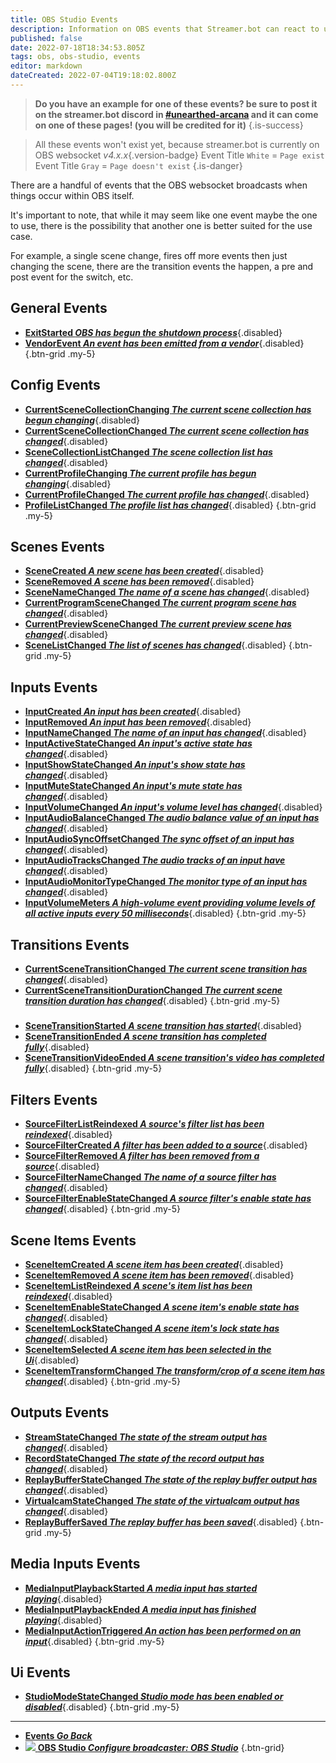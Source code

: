 ```yaml
---
title: OBS Studio Events
description: Information on OBS events that Streamer.bot can react to using actions.
published: false
date: 2022-07-18T18:34:53.805Z
tags: obs, obs-studio, events
editor: markdown
dateCreated: 2022-07-04T19:18:02.800Z
---
```


> **Do you have an example for one of these events? be sure to post it on the streamer.bot discord in [#unearthed-arcana](https://discord.gg/RCcH54hWck) and it can come on one of these pages! (you will be credited for it)**
{.is-success}


> All these events won't exist yet, because streamer.bot is currently on OBS websocket *v4.x.x*{.version-badge} 
> Event Title `White` = `Page exist`
> Event Title `Gray` = `Page doesn't exist`
{.is-danger}

There are a handful of events that the OBS websocket broadcasts when things occur within OBS itself.

It's important to note, that while it may seem like one event maybe the one to use, there is the possibility that another one is better suited for the use case.

For example, a single scene change, fires off more events then just changing the scene, there are the transition events the happen, a pre and post event for the switch, etc.

## General Events
* [**ExitStarted *OBS has begun the shutdown process***](){.disabled}
* [**VendorEvent *An event has been emitted from a vendor***](){.disabled}
{.btn-grid .my-5}

## Config Events
* [**CurrentSceneCollectionChanging *The current scene collection has begun changing***](){.disabled}
* [**CurrentSceneCollectionChanged *The current scene collection has changed***](){.disabled}
* [**SceneCollectionListChanged *The scene collection list has changed***](){.disabled}
* [**CurrentProfileChanging *The current profile has begun changing***](){.disabled}
* [**CurrentProfileChanged *The current profile has changed***](){.disabled}
* [**ProfileListChanged *The profile list has changed***](){.disabled}
{.btn-grid .my-5}

## Scenes Events
* [**SceneCreated *A new scene has been created***](){.disabled}
* [**SceneRemoved *A scene has been removed***](){.disabled}
* [**SceneNameChanged *The name of a scene has changed***](){.disabled}
* [**CurrentProgramSceneChanged *The current program scene has changed***](){.disabled}
* [**CurrentPreviewSceneChanged *The current preview scene has changed***](){.disabled}
* [**SceneListChanged *The list of scenes has changed***](){.disabled}
{.btn-grid .my-5}

## Inputs Events
* [**InputCreated *An input has been created***](){.disabled}
* [**InputRemoved *An input has been removed***](){.disabled}
* [**InputNameChanged *The name of an input has changed***](){.disabled}
* [**InputActiveStateChanged *An input's active state has changed***](){.disabled}
* [**InputShowStateChanged *An input's show state has changed***](){.disabled}
* [**InputMuteStateChanged *An input's mute state has changed***](){.disabled}
* [**InputVolumeChanged *An input's volume level has changed***](){.disabled}
* [**InputAudioBalanceChanged *The audio balance value of an input has changed***](){.disabled}
* [**InputAudioSyncOffsetChanged *The sync offset of an input has changed***](){.disabled}
* [**InputAudioTracksChanged *The audio tracks of an input have changed***](){.disabled}
* [**InputAudioMonitorTypeChanged *The monitor type of an input has changed***](){.disabled}
* [**InputVolumeMeters *A high-volume event providing volume levels of all active inputs every 50 milliseconds***](){.disabled}
{.btn-grid .my-5}

## Transitions Events
* [**CurrentSceneTransitionChanged *The current scene transition has changed***](){.disabled}
* [**CurrentSceneTransitionDurationChanged *The current scene transition duration has changed***](){.disabled}
{.btn-grid .my-5}
#####
* [**SceneTransitionStarted *A scene transition has started***](){.disabled}
* [**SceneTransitionEnded *A scene transition has completed fully***](){.disabled}
* [**SceneTransitionVideoEnded *A scene transition's video has completed fully***](){.disabled}
{.btn-grid .my-5}

## Filters Events
* [**SourceFilterListReindexed *A source's filter list has been reindexed***](){.disabled}
* [**SourceFilterCreated *A filter has been added to a source***](){.disabled}
* [**SourceFilterRemoved *A filter has been removed from a source***](){.disabled}
* [**SourceFilterNameChanged *The name of a source filter has changed***](){.disabled}
* [**SourceFilterEnableStateChanged *A source filter's enable state has changed***](){.disabled}
{.btn-grid .my-5}

## Scene Items Events
* [**SceneItemCreated *A scene item has been created***](){.disabled}
* [**SceneItemRemoved *A scene item has been removed***](){.disabled}
* [**SceneItemListReindexed *A scene's item list has been reindexed***](){.disabled}
* [**SceneItemEnableStateChanged *A scene item's enable state has changed***](){.disabled}
* [**SceneItemLockStateChanged *A scene item's lock state has changed***](){.disabled}
* [**SceneItemSelected *A scene item has been selected in the Ui***](){.disabled}
* [**SceneItemTransformChanged *The transform/crop of a scene item has changed***](){.disabled}
{.btn-grid .my-5}

## Outputs Events
* [**StreamStateChanged *The state of the stream output has changed***](){.disabled}
* [**RecordStateChanged *The state of the record output has changed***](){.disabled}
* [**ReplayBufferStateChanged *The state of the replay buffer output has changed***](){.disabled}
* [**VirtualcamStateChanged *The state of the virtualcam output has changed***](){.disabled}
* [**ReplayBufferSaved *The replay buffer has been saved***](){.disabled}
{.btn-grid .my-5}

## Media Inputs Events
* [**MediaInputPlaybackStarted *A media input has started playing***](){.disabled}
* [**MediaInputPlaybackEnded *A media input has finished playing***](){.disabled}
* [**MediaInputActionTriggered *An action has been performed on an input***](){.disabled}
{.btn-grid .my-5}

## Ui Events
* [**StudioModeStateChanged *Studio mode has been enabled or disabled***](){.disabled}
{.btn-grid .my-5}

---

- [<i class="mdi mdi-chevron-left"></i>**Events *Go Back***](/en/Events)
- [<img src="https://streamer.bot/img/integrations/obs.svg"/> **OBS Studio *Configure broadcaster: OBS Studio***](/en/Broadcasters/OBS)
{.btn-grid}